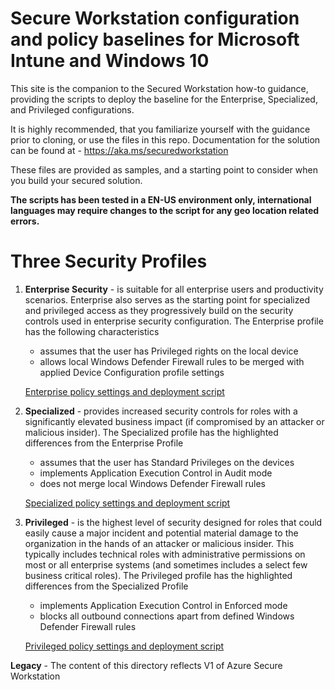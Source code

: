 # Secure Workstation configuration and policy baselines for Microsoft Intune and Windows 10

This site is the companion to the Secured Workstation how-to guidance, providing the scripts to deploy the baseline for the Enterprise, Specialized, and Privileged configurations.

It is highly recommended, that you familiarize yourself with the guidance prior to cloning, or use the files in this repo. Documentation for the solution can be found at - https://aka.ms/securedworkstation

These files are provided as samples, and a starting point to consider when you build your secured solution.

**The scripts has been tested in a EN-US environment only, international languages may require changes to the script for any geo location related errors.**

# Three Security Profiles

1. **Enterprise Security** - is suitable for all enterprise users and productivity scenarios. Enterprise also serves as the starting point for specialized and privileged access as they progressively build on the security controls used in enterprise security configuration. The Enterprise profile has the following characteristics
   * assumes that the user has Privileged rights on the local device
   * allows local Windows Defender Firewall rules to be merged with applied Device Configuration profile settings

    [Enterprise policy settings and deployment script](ENT/Readme.md)

2. **Specialized** - provides increased security controls for roles with a significantly elevated business impact (if compromised by an attacker or malicious insider). The Specialized profile has the highlighted differences from the Enterprise Profile
   * assumes that the user has Standard Privileges on the devices
   * implements Application Execution Control in Audit mode
   * does not merge local Windows Defender Firewall rules

    [Specialized policy settings and deployment script](SPE/Readme.md)

3. **Privileged** - is the highest level of security designed for roles that could easily cause a major incident and potential material damage to the organization in the hands of an attacker or malicious insider. This typically includes technical roles with administrative permissions on most or all enterprise systems (and sometimes includes a select few business critical roles). The Privileged profile has the highlighted differences from the Specialized Profile
   * implements Application Execution Control in Enforced mode
   * blocks all outbound connections apart from defined Windows Defender Firewall rules

    [Privileged policy settings and deployment script](PAW/Readme.md)

**Legacy** - The content of this directory reflects V1 of Azure Secure Workstation
